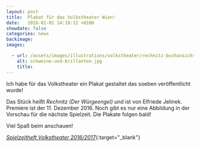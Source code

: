```yaml
---
layout: post
title:  Plakat für das Volkstheater Wien!
date:   2016-01-01 14:18:12 +0100
showdate: false
categories: news
backimage:
images:

  - url: /assets/images/illustrations/volkstheater/rechnitz-buchansicht.jpg
    alt: schweine-und-brillanten.jpg
    title:
---
```

Ich habe für das Volkstheater ein Plakat gestaltet das soeben veröffentlicht wurde!

Das Stück  heißt *Rechnitz (Der Würgeengel)* und ist von Elfriede Jelinek.
Premiere ist der 11. Dezember 2016.
Noch gibt es nur eine Abbildung in der Vorschau für die nächste Spielzeit. Die Plakate folgen bald!

Viel Spaß beim anschauen!

[*Spielzeitheft Volkstheater 2016/2017*](https://issuu.com/volkstheaterwien/docs/2016-17_jahresvorschau_1_issuu_neu){:target="_blank"}
